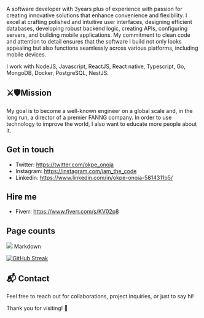 A software developer with 3years plus of experience with passion for creating innovative solutions that enhance convenience and flexibility. I excel at crafting polished and intuitive user interfaces, designing efficient databases, developing robust backend logic, creating APIs, configuring servers, and building mobile applications. My commitment to clean code and attention to detail ensures that the software I build not only looks appealing but also functions seamlessly across various platforms, including mobile devices.

I work with NodeJS, Javascript, ReactJS, React native, Typescript, Go, MongoDB, Docker, PostgreSQL, NestJS.

## ⚔️🛡Mission
My goal is to become a well-known engineer on a global scale and, in the long run, a director of a premier FANNG company. In order to use technology to improve the world, I also want to educate more people about it.

## Get in touch
- Twitter: https://twitter.com/okpe_onoja
- Instagram: https://instagram.com/iam_the_code
- Linkedin: https://www.linkedin.com/in/okpe-onoja-5814311b5/

## Hire me
- Fiverr: https://www.fiverr.com/s/KV02p8

## Page counts
<a href="https://hits.seeyoufarm.com"><img src="https://hits.seeyoufarm.com/api/count/incr/badge.svg?url=https%3A%2F%2Fgithub.com%2Fonoja123&count_bg=%2379C83D&title_bg=%23555555&icon=&icon_color=%23E7E7E7&title=hits&edge_flat=false"/></a>
Markdown



[![GitHub Streak](https://github-readme-streak-stats.herokuapp.com?user=Onoja123&theme=dark&date_format=M%20j%5B%2C%20Y%5D)](https://git.io/streak-stats)

## 📬 Contact
Feel free to reach out for collaborations, project inquiries, or just to say hi!

Thank you for visiting! 🚀

